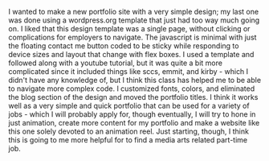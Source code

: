 I wanted to make a new portfolio site with a very simple design; my last one was done using a wordpress.org template that just had too way much going on. I liked that this design template was a single page, without clicking or complications for employers to navigate. The javascript is minimal with just the floating contact me button coded to be sticky while responding to device sizes and layout that change with flex boxes. I used a template and followed along with a youtube tutorial, but it was quite a bit more complicated since it included things like sccs, emmit, and kirby - which I didn't have any knowledge of, but I think this class has helped me to be able to navigate more complex code. I customized fonts, colors, and eliminated the blog section of the design and moved the portfolio titles. I think it works well as a very simple and quick portfolio that can be used for a variety of jobs - which I will probably apply for, though eventually, I will try to hone in just animation, create more content for my portfolio and make a website like this one solely devoted to an animation reel. Just starting, though, I think this is going to me more helpful for to find a media arts related part-time job.
